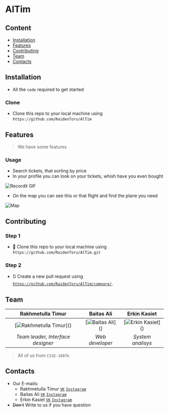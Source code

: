 # AlTim

## Content
- [Installation](#installation)
- [Features](#features)
- [Contributing](#contributing)
- [Team](#team)
- [Contacts](#contacts)

## Installation
- All the `code` required to get started

### Clone
- Clone this repo to your local machine using `https://github.com/RaidenToru/AlTim`

## Features
> We have some features

### Usage
- Search tickets, that sorting by price
- In your profile you can look on your tickets, whish have you even bought

![Recordit GIF]("http://g.recordit.co/qR3wJMmaK6.gif")
- On the map you can see this or that flight and find the plane you need

![Map]("https://github.com/RaidenToru/AlTim/blob/master/Altim/static/images/map.png&s=500")

## Contributing

### Step 1
- 👯 Clone this repo to your local machine using `https://github.com/RaidenToru/AlTim.git`

### Step 2

- 🔃 Create a new pull request using <a href="https://github.com/RaidenToru/AlTim/compare/" target="_blank">`https://github.com/RaidenToru/AlTim/compare/`</a>.

## Team

|**Rakhmetulla Timur**|**Baitas Ali**|**Erkin Kasiet**|
| :---: |:---:| :---:|
|[![Rakhmetulla Timur]("https://avatars1.githubusercontent.com/u/57407430?s=460&v=4&s=200")]()|[![Baitas Ali]("https://avatars0.githubusercontent.com/u/57811780?s=460&v=4&s=200")]()|[![Erkin Kasiet]("https://avatars3.githubusercontent.com/u/58031346?s=460&v=4&s=200")]()|
|*Team leader, Interface designer*|*Web developer*|*System analisys*|

> All of us from `CSSE-1807k`

## Contacts
- Our E-mails:
	- Rakhmetulla Timur <a href="https://vk.com/id277209917">`VK`</a> <a href="https://www.instagram.com/ferrum_rt/?hl=ru">`Instagram`</a>
	- Baitas Ali <a href="https://vk.com/raidentoru">`VK`</a> <a href="https://www.instagram.com/raidentoru/?hl=ru">`Instagram`</a>
	- Erkin Kasiet <a href="https://vk.com/id273346823">`VK`</a> <a href="https://www.instagram.com/kasiet.o_0/?hl=ru">`Instagram`</a>
- ~~Don`t~~ Write to us if you have question
